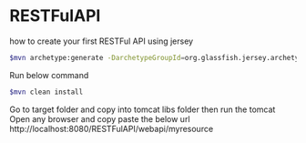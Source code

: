 # RESTFulAPI

how to create your first RESTFul API using jersey
```sh
$mvn archetype:generate -DarchetypeGroupId=org.glassfish.jersey.archetypes -DarchetypeArtifactId=jersey-quickstart-webapp -DarchetypeVersion=2.2
```
Run below command
```sh
$mvn clean install
```

Go to target folder and copy into tomcat libs folder then run the tomcat
Open any browser and copy paste the below url
http://localhost:8080/RESTFulAPI/webapi/myresource
